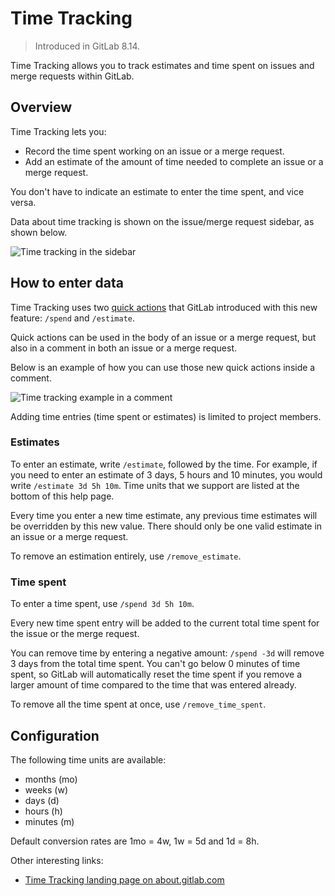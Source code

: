 # Time Tracking

> Introduced in GitLab 8.14.

Time Tracking allows you to track estimates and time spent on issues and merge
requests within GitLab.

## Overview

Time Tracking lets you:

- Record the time spent working on an issue or a merge request.
- Add an estimate of the amount of time needed to complete an issue or a merge
request.

You don't have to indicate an estimate to enter the time spent, and vice versa.

Data about time tracking is shown on the issue/merge request sidebar, as shown
below.

![Time tracking in the sidebar](time-tracking/time-tracking-sidebar.png)

## How to enter data

Time Tracking uses two [quick actions] that GitLab introduced with this new
feature: `/spend` and `/estimate`.

Quick actions can be used in the body of an issue or a merge request, but also
in a comment in both an issue or a merge request.

Below is an example of how you can use those new quick actions inside a comment.

![Time tracking example in a comment](time-tracking/time-tracking-example.png)

Adding time entries (time spent or estimates) is limited to project members.

### Estimates

To enter an estimate, write `/estimate`, followed by the time. For example, if
you need to enter an estimate of 3 days, 5 hours and 10 minutes, you would write
`/estimate 3d 5h 10m`. Time units that we support are listed at the bottom of
this help page.

Every time you enter a new time estimate, any previous time estimates will be
overridden by this new value. There should only be one valid estimate in an
issue or a merge request.

To remove an estimation entirely, use `/remove_estimate`.

### Time spent

To enter a time spent, use `/spend 3d 5h 10m`.

Every new time spent entry will be added to the current total time spent for the
issue or the merge request.

You can remove time by entering a negative amount: `/spend -3d` will remove 3
days from the total time spent. You can't go below 0 minutes of time spent,
so GitLab will automatically reset the time spent if you remove a larger amount
of time compared to the time that was entered already.

To remove all the time spent at once, use `/remove_time_spent`.

## Configuration

The following time units are available:

- months (mo)
- weeks (w)
- days (d)
- hours (h)
- minutes (m)

Default conversion rates are 1mo = 4w, 1w = 5d and 1d = 8h.

Other interesting links:

- [Time Tracking landing page on about.gitlab.com](https://about.gitlab.com/features/time-tracking)

[quick actions]: ../user/project/quick_actions.md
